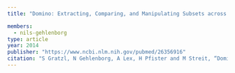 ```yaml
---
title: "Domino: Extracting, Comparing, and Manipulating Subsets across Multiple Tabular Datasets"

members:
  - nils-gehlenborg
type: article
year: 2014
publisher: "https://www.ncbi.nlm.nih.gov/pubmed/26356916"
citation: "S Gratzl, N Gehlenborg, A Lex, H Pfister and M Streit, “Domino: Extracting, Comparing, and Manipulating Subsets across Multiple Tabular Datasets”. *IEEE Transactions on Visualization and Computer Graphics (Proceedings of InfoVis ’14)*."
---
```

